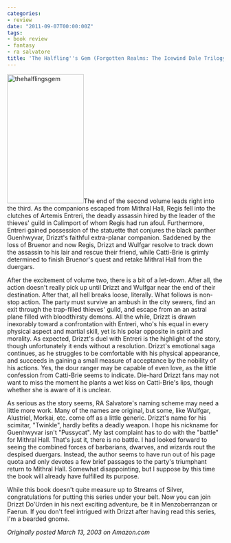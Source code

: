 ```yaml
---
categories:
- review
date: "2011-09-07T00:00:00Z"
tags:
- book review
- fantasy
- ra salvatore
title: 'The Halfling''s Gem (Forgotten Realms: The Icewind Dale Trilogy, Book 3) by R. A. Salvatore'
---
```

<img class="pull-left" title="thehalflingsgem" src="http://yentran.isamonkey.org/gallery/images/thehalflingsgem-178x300.jpg" width="178" height="300" />The end of the second volume leads right into the third. As the companions escaped from Mithral Hall, Regis fell into the clutches of Artemis Entreri, the deadly assassin hired by the leader of the thieves' guild in Calimport of whom Regis had run afoul. Furthermore, Entreri gained possession of the statuette that conjures the black panther Guenhwyvar, Drizzt's faithful extra-planar companion. Saddened by the loss of Bruenor and now Regis, Drizzt and Wulfgar resolve to track down the assassin to his lair and rescue their friend, while Catti-Brie is grimly determined to finish Bruenor's quest and retake Mithral Hall from the duergars.

After the excitement of volume two, there is a bit of a let-down. After all, the action doesn't really pick up until Drizzt and Wulfgar near the end of their destination. After that, all hell breaks loose, literally. What follows is non-stop action. The party must survive an ambush in the city sewers, find an exit through the trap-filled thieves' guild, and escape from an an astral plane filled with bloodthirsty demons. All the while, Drizzt is drawn inexorably toward a confrontation with Entreri, who's his equal in every physical aspect and martial skill, yet is his polar opposite in spirit and morality. As expected, Drizzt's duel with Entreri is the highlight of the story, though unfortunately it ends without a resolution. Drizzt's emotional saga continues, as he struggles to be comfortable with his physical appearance, and succeeds in gaining a small measure of acceptance by the nobility of his actions. Yes, the dour ranger may be capable of even love, as the little confession from Catti-Brie seems to indicate. Die-hard Drizzt fans may not want to miss the moment he plants a wet kiss on Catti-Brie's lips, though whether she is aware of it is unclear.

As serious as the story seems, RA Salvatore's naming scheme may need a little more work. Many of the names are original, but some, like Wulfgar, Alustriel, Morkai, etc. come off as a little generic. Drizzt's name for his scimitar, "Twinkle", hardly befits a deadly weapon. I hope his nickname for Guenhwyvar isn't "Pussycat". My last complaint has to do with the "battle" for Mithral Hall. That's just it, there is no battle. I had looked forward to seeing the combined forces of barbarians, dwarves, and wizards rout the despised duergars. Instead, the author seems to have run out of his page quota and only devotes a few brief passages to the party's triumphant return to Mithral Hall. Somewhat disappointing, but I suppose by this time the book will already have fulfilled its purpose.

While this book doesn't quite measure up to Streams of Silver, congratulations for putting this series under your belt. Now you can join Drizzt Do'Urden in his next exciting adventure, be it in Menzoberranzan or Faerun. If you don't feel intrigued with Drizzt after having read this series, I'm a bearded gnome.

*Originally posted March 13, 2003 on Amazon.com*
